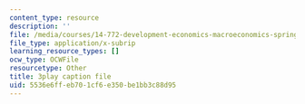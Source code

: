 ```yaml
---
content_type: resource
description: ''
file: /media/courses/14-772-development-economics-macroeconomics-spring-2013/5536e6ffeb701cf6e350be1bb3c88d95_Q0Ponv0DBXU.srt
file_type: application/x-subrip
learning_resource_types: []
ocw_type: OCWFile
resourcetype: Other
title: 3play caption file
uid: 5536e6ff-eb70-1cf6-e350-be1bb3c88d95
---
```

